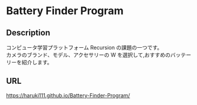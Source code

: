 # Battery Finder Program

## Description

コンピュータ学習プラットフォーム Recursion の課題の一つです。 <br>
カメラのブランド、モデル、アクセサリーの W を選択して,おすすめのバッテーリーを紹介します。

## URL

https://haruki111.github.io/Battery-Finder-Program/
